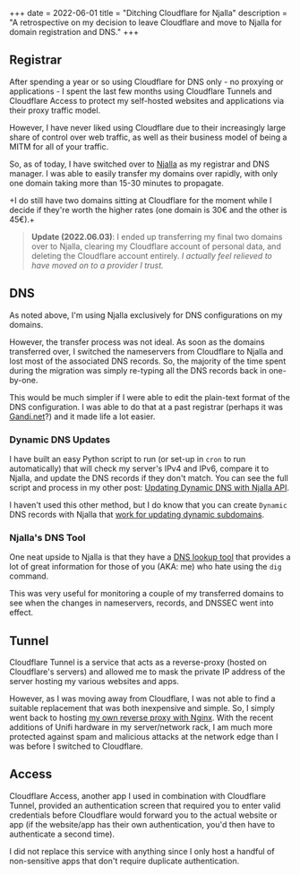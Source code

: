 +++
date = 2022-06-01
title = "Ditching Cloudflare for Njalla"
description = "A retrospective on my decision to leave Cloudflare and move to Njalla for domain registration and DNS."
+++

## Registrar

After spending a year or so using Cloudflare for DNS only - no proxying
or applications - I spent the last few months using Cloudflare Tunnels
and Cloudflare Access to protect my self-hosted websites and
applications via their proxy traffic model.

However, I have never liked using Cloudflare due to their increasingly
large share of control over web traffic, as well as their business model
of being a MITM for all of your traffic.

So, as of today, I have switched over to [Njalla](https://njal.la) as my
registrar and DNS manager. I was able to easily transfer my domains over
rapidly, with only one domain taking more than 15-30 minutes to
propagate.

+I do still have two domains sitting at Cloudflare for the moment while
I decide if they're worth the higher rates (one domain is 30€ and the
other is 45€).+

> **Update (2022.06.03)**: I ended up transferring my final two domains
> over to Njalla, clearing my Cloudflare account of personal data, and
> deleting the Cloudflare account entirely. *I actually feel relieved to
> have moved on to a provider I trust.*

## DNS

As noted above, I'm using Njalla exclusively for DNS configurations on
my domains.

However, the transfer process was not ideal. As soon as the domains
transferred over, I switched the nameservers from Cloudflare to Njalla
and lost most of the associated DNS records. So, the majority of the
time spent during the migration was simply re-typing all the DNS records
back in one-by-one.

This would be much simpler if I were able to edit the plain-text format
of the DNS configuration. I was able to do that at a past registrar
(perhaps it was [Gandi.net](https://gandi.net/)?) and it made life a lot
easier.

### Dynamic DNS Updates

I have built an easy Python script to run (or set-up in
`cron` to run automatically) that will check my server's
IPv4 and IPv6, compare it to Njalla, and update the DNS records if they
don't match. You can see the full script and process in my other post:
[Updating Dynamic DNS with Njalla API](/blog/njalla-dns-api/).

I haven't used this other method, but I do know that you can create
`Dynamic` DNS records with Njalla that [work for updating
dynamic subdomains](https://njal.la/docs/ddns/).

### Njalla's DNS Tool

One neat upside to Njalla is that they have a [DNS lookup
tool](https://check.njal.la/dns/) that provides a lot of great
information for those of you (AKA: me) who hate using the
`dig` command.

This was very useful for monitoring a couple of my transferred domains
to see when the changes in nameservers, records, and DNSSEC went into
effect.

## Tunnel

Cloudflare Tunnel is a service that acts as a reverse-proxy (hosted on
Cloudflare's servers) and allowed me to mask the private IP address of
the server hosting my various websites and apps.

However, as I was moving away from Cloudflare, I was not able to find a
suitable replacement that was both inexpensive and simple. So, I simply
went back to hosting [my own reverse proxy with
Nginx](/blog/set-up-nginx-reverse-proxy/). With the recent
additions of Unifi hardware in my server/network rack, I am much more
protected against spam and malicious attacks at the network edge than I
was before I switched to Cloudflare.

## Access

Cloudflare Access, another app I used in combination with Cloudflare
Tunnel, provided an authentication screen that required you to enter
valid credentials before Cloudflare would forward you to the actual
website or app (if the website/app has their own authentication, you'd
then have to authenticate a second time).

I did not replace this service with anything since I only host a handful
of non-sensitive apps that don't require duplicate authentication.
